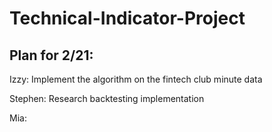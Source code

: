 # Technical-Indicator-Project

## Plan for 2/21:
Izzy: Implement the algorithm on the fintech club minute data 

Stephen: Research backtesting implementation

Mia: 
